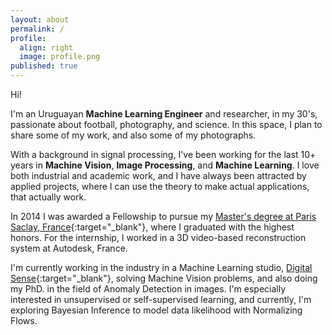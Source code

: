 ```yaml
---
layout: about
permalink: /
profile:
  align: right
  image: profile.png
published: true
---
```


Hi! 

I'm an Uruguayan **Machine Learning Engineer** and researcher, in my 30's, passionate about football, photography, and science. In this space, I plan to share some of my work, and also some of my photographs.

With a background in signal processing, I've been working for the last 10+ years in **Machine Vision**, **Image Processing**, and **Machine Learning**. I love both industrial and academic work, and I have always been attracted by applied projects, where I can use the theory to make actual applications, that actually work. 

In 2014 I was awarded a Fellowship to pursue my [Master's degree at Paris Saclay, France](http://cmla.ens-paris-saclay.fr/version-anglaise/academics/mva-master-degree-227777.kjsp?RH=1382710237147){:target="_blank"}, where I graduated with the highest honors. For the internship, I worked in a 3D video-based reconstruction system at Autodesk, France.

I'm currently working in the industry in a Machine Learning studio, [Digital Sense](https://www.digitalsense.ai/){:target="_blank"}, solving Machine Vision problems, and also doing my PhD. in the field of Anomaly Detection in images. I'm especially interested in unsupervised or self-supervised learning, and currently, I'm exploring Bayesian Inference to model data likelihood with Normalizing Flows. 


<!-- [Gradfolio](https://github.com/jitinnair1/gradfolio){:target="_blank"} is a responsive, dark-mode ready Jekyll theme designed keeping academia in mind. The easiest way to install the theme is to fork it using GitHub. Check the README file for [instructions](https://github.com/jitinnair1/gradfolio#installation){:target="_blank"}.

If you want to use this space to write your biography here, edit the `index.md` file. You can put a picture in, too. Rename your picture to `profile.png` and put it in the `assets/images/` folder.

The social-icons footer can be used to link profiles from GitHub, OrcID and ReasearchGate aprart form the usual Twitter, LinkedIn and Facebook. You can add your user ID in the `_config.yml` file to link your accounts.
 -->